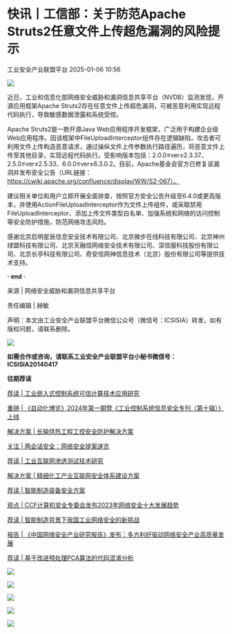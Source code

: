 #  快讯丨工信部：关于防范Apache Struts2任意文件上传超危漏洞的风险提示   
 工业安全产业联盟平台   2025-01-06 10:56  
  
![](https://mmbiz.qpic.cn/sz_mmbiz_gif/4FpQm8QaW5lbFib0cYqFJ8oRVrcgU8sQRFvEn4dPWUM37N5AGvOKUfvgiaDbX7ziciatXMvchxaqp7icoqiaUEicpImTw/640?wx_fmt=gif&from=appmsg "")  
  
  
  
  
  
近日，工业和信息化部网络安全威胁和漏洞信息共享平台（NVDB）监测发现，开源应用框架Apache Struts2存在任意文件上传超危漏洞，可被恶意利用实现远程代码执行，导致敏感数据泄露和系统受控。  
  
  
Apache Struts2是一款开源Java Web应用程序开发框架，广泛用于构建企业级Web应用程序。因该框架中FileUploadInterceptor组件存在逻辑缺陷，攻击者可利用文件上传构造恶意请求，通过操纵文件上传参数执行路径遍历，将恶意文件上传至其他目录，实现远程代码执行。受影响版本包括：2.0.0≤ver≤2.3.37、2.5.0≤ver≤2.5.33、6.0.0≤ver≤6.3.0.2。目前，Apache基金会官方已修复该漏洞并发布安全公告（URL链接：https://cwiki.apache.org/confluence/display/WW/S2-067）。  
  
  
建议相关单位和用户立即开展全面排查，按照官方安全公告升级至6.4.0或更高版本，并使用ActionFileUploadInterceptor作为文件上传组件，或采取禁用FileUploadInterceptor、添加上传文件类型白名单、加强系统和网络的访问控制等安全防护措施，防范网络攻击风险。  
  
  
感谢北京启明星辰信息安全技术有限公司、北京微步在线科技有限公司、北京神州绿盟科技有限公司、北京天融信网络安全技术有限公司、深信服科技股份有限公司、北京长亭科技有限公司、奇安信网神信息技术（北京）股份有限公司等提供技术支持。  
  
  
  
**· end ·**  
  
  
来源 | 网络安全威胁和漏洞信息共享平台  
  
责任编辑 | 赫敏  
  
  
声明：本文由工业安全产业联盟平台微信公众号（微信号：ICSISIA）转发，如有版权问题，请联系删除。  
  
  
![](https://mmbiz.qpic.cn/mmbiz_png/4FpQm8QaW5kiaicHTUwSf9sId0er1ytR3D1Sc1RPfDpmk8FiciciadlBic9jSUbt1ciaE3G3aKiaicickE5ficq81KuYplgow/640?wx_fmt=png "")  
  
  
  
**如需合作或咨询，请联系工业安全产业联盟平台小秘书微信号：ICSISIA20140417**  
  
  
  
**往期荐读**  
  
[荐读 | 工业嵌入式控制系统可信计算技术应用研究](http://mp.weixin.qq.com/s?__biz=MzI2MDk2NDA0OA==&mid=2247519333&idx=2&sn=bf43af3fddbb39488cd710e74a1032ed&chksm=ea6367dadd14eeccb05e00991d2102691823321dc5ab0cec7cdbf0b7fdbababcf3072ef9bab5&scene=21#wechat_redirect)  
  
  
[重磅 | 《自动化博览》2024年第一期暨《工业控制系统信息安全专刊（第十辑）》上线](http://mp.weixin.qq.com/s?__biz=MzI2MDk2NDA0OA==&mid=2247526449&idx=1&sn=8833fa51b2d2d561b92a903afe7d3940&chksm=ea63838edd140a987d94f7154fd7e61808299215c930bec12eb4d1349dc8f642e21ddd055ea5&scene=21#wechat_redirect)  
  
  
[解决方案 | 长输供热工程工控安全防护解决方案](http://mp.weixin.qq.com/s?__biz=MzI2MDk2NDA0OA==&mid=2247519250&idx=1&sn=ef38b08e844bd87ea31f7c255749a2d2&chksm=ea6367addd14eebbad577732f522bae728f9b27f4f5f8924ce494af774ce7bd0637578052a47&scene=21#wechat_redirect)  
  
  
[关注 | 两会话安全：网络安全提案速览](http://mp.weixin.qq.com/s?__biz=MzI2MDk2NDA0OA==&mid=2247519102&idx=1&sn=82cc167aa7b73ea80a8306b1a0628cfc&chksm=ea6360c1dd14e9d7bb308b186182d17336c154fe084eee541ceb75b39edae090bc4fa7d6a936&scene=21#wechat_redirect)  
  
  
[荐读 | 工业互联网渗透测试技术研究](http://mp.weixin.qq.com/s?__biz=MzI2MDk2NDA0OA==&mid=2247519019&idx=1&sn=77752855e976481fa468f1771f943d9f&chksm=ea636094dd14e98212426441e59d8b26bf4739a9099ae2f0e95dc5849889fe5de2420115afe3&scene=21#wechat_redirect)  
  
  
[解决方案 | 精细化工产业互联网安全体系建设方案](http://mp.weixin.qq.com/s?__biz=MzI2MDk2NDA0OA==&mid=2247519524&idx=1&sn=9cfea10f776336d016f54b398bd49d13&chksm=ea63669bdd14ef8d331333ae32ca7470321b566adb26c8559d4614c694e85553477318fa88b1&scene=21#wechat_redirect)  
  
  
[荐读 | 智能制造装备安全方案](http://mp.weixin.qq.com/s?__biz=MzI2MDk2NDA0OA==&mid=2247519506&idx=1&sn=56c9d0355d2c8b769ad8eb3c046d64fc&chksm=ea6366addd14efbb0741053e462cb5c029b4cccc3dc886ffa1cfdf630aa400248315c44cb0d8&scene=21#wechat_redirect)  
  
  
[观点 | CCF计算机安全专委会发布2023年网络安全十大发展趋势](http://mp.weixin.qq.com/s?__biz=MzI2MDk2NDA0OA==&mid=2247518554&idx=1&sn=e2a24ea69c914133583f0b2361417af1&chksm=ea6362e5dd14ebf33f035330815cba14b344f2100799e1c8e4d46ee74fc7afd0f39d9e520641&scene=21#wechat_redirect)  
  
  
[荐读 | 智能制造背景下我国工业网络安全的新挑战](http://mp.weixin.qq.com/s?__biz=MzI2MDk2NDA0OA==&mid=2247519439&idx=1&sn=51637c6f276e86baa666b5812ef3bb03&chksm=ea636770dd14ee66da717009491d91283c666a7f755ff45bd49c6d1eff4b41ec29210ef0de66&scene=21#wechat_redirect)  
  
  
[报告 | 《中国网络安全产业研究报告》发布：多方利好驱动网络安全产业高质量发展](http://mp.weixin.qq.com/s?__biz=MzI2MDk2NDA0OA==&mid=2247518760&idx=1&sn=ded3f64e6fd6418f61be5a9287c20264&chksm=ea636197dd14e881a65fa9de6fb17a5490933c41879be32d043bb1c0aba9a2a6f310e16a83b0&scene=21#wechat_redirect)  
  
  
[荐读 | 基于改进预处理PCA算法的代码混淆分析](http://mp.weixin.qq.com/s?__biz=MzI2MDk2NDA0OA==&mid=2247519239&idx=1&sn=e91df29cbcf48862f57011ba38a10a3f&chksm=ea6367b8dd14eeaedd9ce58fe699e16f3dbba2aea71bf63c34df5a1ce15dd8513075bfb80fcb&scene=21#wechat_redirect)  
  
  
  
![](https://mmbiz.qpic.cn/sz_mmbiz_jpg/4FpQm8QaW5kl2a8G7lfZTXQ65jPLzCdpyKsyPqcbQnzEqbmYSDib90bZicWWGDc7kFPbaRiaVzC16MXUp4T0FY8cA/640?wx_fmt=jpeg&from=appmsg "")  
  
![](https://mmbiz.qpic.cn/sz_mmbiz_png/4FpQm8QaW5kl2a8G7lfZTXQ65jPLzCdpMs8tAvMDjxib9jwveZic6lrGG8K5iaoRIibBzbMEOZ1iay9MmF0aJtvicHmQ/640?wx_fmt=png&from=appmsg "")  
  
![](https://mmbiz.qpic.cn/sz_mmbiz_jpg/4FpQm8QaW5kl2a8G7lfZTXQ65jPLzCdpQrnsLdgPsjvdBHkvnibporOYKicPv4aBgHkEw0tLgNnDuOTOOAia2tPug/640?wx_fmt=jpeg&from=appmsg "")  
  
![](https://mmbiz.qpic.cn/sz_mmbiz_jpg/4FpQm8QaW5kl2a8G7lfZTXQ65jPLzCdpgJgfShwDlZNGBxX5EkH8XMYawAfotAVmiaoD9icCOE7l306nqjCsuibCw/640?wx_fmt=jpeg&from=appmsg "")  
  
![](https://mmbiz.qpic.cn/sz_mmbiz_jpg/4FpQm8QaW5kl2a8G7lfZTXQ65jPLzCdp1IQNNBb9Hm4vRAiaKFBY2gMMDZB2IBvpkaCEetNoQvPFnwv2Tb13PuA/640?wx_fmt=jpeg&from=appmsg "")  
  
  
